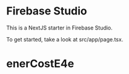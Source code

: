 # Firebase Studio

This is a NextJS starter in Firebase Studio.

To get started, take a look at src/app/page.tsx.
# enerCostE4e
